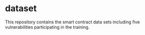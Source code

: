 # dataset
This repository contains the smart contract data sets including five vulnerabilities participating in the training.
